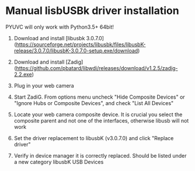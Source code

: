 # Manual lisbUSBk driver installation

PYUVC will only work with Python3.5+ 64bit!

1. Download and install [libusbk 3.0.7.0] (https://sourceforge.net/projects/libusbk/files/libusbK-release/3.0.7.0/libusbK-3.0.7.0-setup.exe/download)

2. Download and install [Zadig] (https://github.com/pbatard/libwdi/releases/download/v1.2.5/zadig-2.2.exe)

3. Plug in your web camera

4. Start ZadiG. From options menu uncheck "Hide Composite Devices" or "Ignore Hubs or Composite Devices", and check "List All Devices"

5. Locate your web camera composite device. It is crucial you select the composite parent and not one of the interfaces, otherwise libusb will not work

6. Set the driver replacement to libusbK (v3.0.7.0) and click "Replace driver"

7. Verify in device manager it is correctly replaced. Should be listed under a new category libusbK USB Devices
